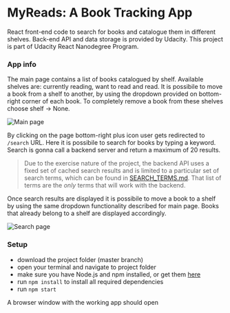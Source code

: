 MyReads: A Book Tracking App
===

React front-end code to search for books and catalogue them in different shelves.
Back-end API and data storage is provided by Udacity.
This project is part of Udacity React Nanodegree Program.

### App info
The main page contains a list of books catalogued by shelf. Available shelves are: currently reading, want to read and read.
It is possibile to move a book from a shelf to another, by using the dropdown provided on bottom-right corner of each book.
To completely remove a book from these shelves choose shelf -> None.

![Main page](/screenshots/screen1.png?raw=true)

By clicking on the page bottom-right plus icon user gets redirected to `/search` URL.
Here it is possibile to search for books by typing a keyword.
Search is gonna call a backend server and return a maximum of 20 results.

>Due to the exercise nature of the project, the backend API uses a fixed set of cached search results and is limited to a particular set of search terms, which can be found in [SEARCH_TERMS.md](SEARCH_TERMS.md). That list of terms are the _only_ terms that will work with the backend.

Once search results are displayed it is possibile to move a book to a shelf by using the same dropdown functionality described for main page. Books that already belong to a shelf are displayed accordingly.

![Search page](/screenshots/screen2.png?raw=true)


### Setup
- download the project folder (master branch)
- open your terminal and navigate to project folder
- make sure you have Node.js and npm installed, or get them [here](https://nodejs.org/it/download)
- run `npm install` to install all required dependencies
- run `npm start`

A browser window with the working app should open
